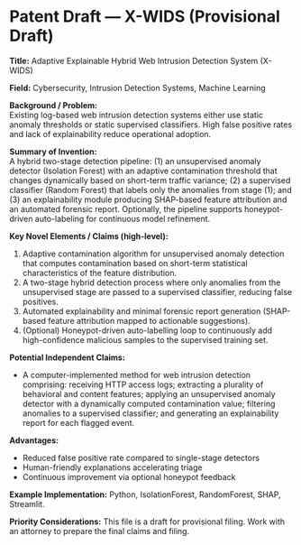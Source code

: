 # Patent Draft — X-WIDS (Provisional Draft)

**Title:** Adaptive Explainable Hybrid Web Intrusion Detection System (X-WIDS)

**Field:** Cybersecurity, Intrusion Detection Systems, Machine Learning

**Background / Problem:**  
Existing log-based web intrusion detection systems either use static anomaly thresholds or static supervised classifiers. High false positive rates and lack of explainability reduce operational adoption.

**Summary of Invention:**  
A hybrid two-stage detection pipeline: (1) an unsupervised anomaly detector (Isolation Forest) with an adaptive contamination threshold that changes dynamically based on short-term traffic variance; (2) a supervised classifier (Random Forest) that labels only the anomalies from stage (1); and (3) an explainability module producing SHAP-based feature attribution and an automated forensic report. Optionally, the pipeline supports honeypot-driven auto-labeling for continuous model refinement.

**Key Novel Elements / Claims (high-level):**  
1. Adaptive contamination algorithm for unsupervised anomaly detection that computes contamination based on short-term statistical characteristics of the feature distribution.  
2. A two-stage hybrid detection process where only anomalies from the unsupervised stage are passed to a supervised classifier, reducing false positives.  
3. Automated explainability and minimal forensic report generation (SHAP-based feature attribution mapped to actionable suggestions).  
4. (Optional) Honeypot-driven auto-labelling loop to continuously add high-confidence malicious samples to the supervised training set.

**Potential Independent Claims:**  
- A computer-implemented method for web intrusion detection comprising: receiving HTTP access logs; extracting a plurality of behavioral and content features; applying an unsupervised anomaly detector with a dynamically computed contamination value; filtering anomalies to a supervised classifier; and generating an explainability report for each flagged event.

**Advantages:**  
- Reduced false positive rate compared to single-stage detectors  
- Human-friendly explanations accelerating triage  
- Continuous improvement via optional honeypot feedback

**Example Implementation:** Python, IsolationForest, RandomForest, SHAP, Streamlit.

**Priority Considerations:** This file is a draft for provisional filing. Work with an attorney to prepare the final claims and filing.

